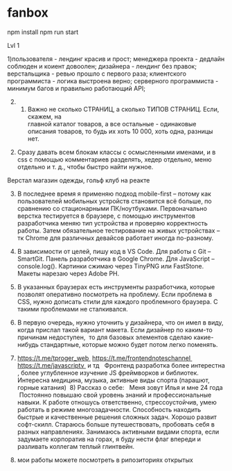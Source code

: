 # fanbox

npm install
npm run start




Lvl 1


1)пользователя - лендинг красив и прост; 
	менеджера проекта - дедлайн соблюден и коиент довоолен; 
  дизайнера - лендинг без правок;
	верстальщика - ревью прошло с первого раза; 
	клиентского программиста - логика выстроена верно;
  серверного программиста - минимум багов и правильно работающий API;
  	
2)	1. Важно не сколько СТРАНИЦ, а сколько ТИПОВ СТРАНИЦ. Если, скажем, на  	 
главной каталог товаров, а все остальные - одинаковые описания товаров, то будь их хоть 10 000, хоть одна, разницы нет.
2. Сразу давать всем блокам классы с осмысленными именами, и в css с помощью комментариев разделять, хедер отдельно, меню отдельно и т. д., чтобы быстро найти нужное.


Верстал магазин одежды, гольф клуб на реакте 

3) 	В последнее время я применяю подход mobile-first – потому как пользователей мобильных устройств становится всё больше, по сравнению со стационарными ПК/ноутбуками.
Первоначально верстка тестируется в браузере, с помощью инструментов разработчика меняю тип устройства и проверяю корректность работы. Затем обязательное тестирование на живых устройствах – тк Chrome для различных девайсов работает иногда по-разному.

4)	В зависимости от целей, пишу код в VS Code. Для работы с Git – SmartGit. Панель разработчика в Google Chrome. Для JavaScript – console.log().
Картинки сжимаю через TinyPNG или FastStone. Макеты нарезаю через Adobe PH.

5)	В указанных браузерах есть инструменты разработчика, которые позволят оперативно посмотреть на проблему. Если проблема в CSS, нужно дописать стили для каждого проблемного браузера. С такими проблемами не сталкивался.

6)	В первую очередь, нужно уточнить у дизайнера, что он имел в виду, когда прислал такой вариант макета. Если дизайнер по каким-то причинам недоступен,  то для базовых элементов сделаю какие-нибудь стандартные, которые можно будет потом легко поменять.

7)	https://t.me/tproger_web 	https://t.me/frontendnoteschannel 	https://t.me/javascriptv 	и тд  		Фронтенд разработка более интерестна , более углубленное изучение JS фреймворков и библиотек.  	Интересна медицина, музыка, активные виды спорта (парашют, горные катания)  8)	Рассказ о себе:  	Меня зовут Илья и мне 24 года 
 Постоянно повышаю свой уровень знаний и профессиональные навыки.
К работе отношусь ответственно, стрессоустойчив, умею работать в режиме многозадачности.
Способность находить быстрые и качественные решения сложных задач.
Хорошо развит софт-скилл.
Стараюсь больше путешествовать, пробовать себя в разных направлениях.
Занимаюсь активными видами спорта, если задумаете корпоратив на горах, я буду нести флаг впереди и разливать коллегам теплый глинтвейн.

8) мои работы можете посмотреть в рипозиториях открытых 

